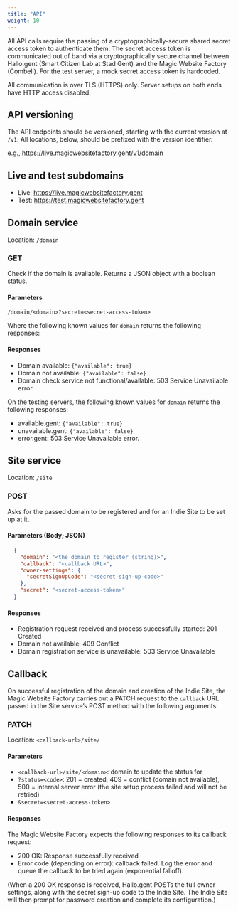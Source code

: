 ```yaml
---
title: "API"
weight: 10
---
```


All API calls require the passing of a cryptographically-secure shared secret access token to authenticate them. The secret access token is communicated out of band via a cryptographically secure channel between Hallo.gent (Smart Citizen Lab at Stad Gent) and the Magic Website Factory (Combell). For the test server, a mock secret access token is hardcoded.

All communication is over TLS (HTTPS) only. Server setups on both ends have HTTP access disabled.

## API versioning

The API endpoints should be versioned, starting with the current version at `/v1`. All locations, below, should be prefixed with the version identifier.

e.g., https://live.magicwebsitefactory.gent/v1/domain

## Live and test subdomains

  - Live: https://live.magicwebsitefactory.gent
  - Test: https://test.magicwebsitefactory.gent

## Domain service

Location: `/domain`

### GET

Check if the domain is available. Returns a JSON object with a boolean status.

#### Parameters

`/domain/<domain>?secret=<secret-access-token>`

Where the following known values for `domain` returns the following responses:

#### Responses

* Domain available: `{"available": true}`
* Domain not available: `{"available": false}`
* Domain check service not functional/available: 503 Service Unavailable error.

On the testing servers, the following known values for `domain` returns the following responses:

* available.gent: `{"available": true}`
* unavailable.gent: `{"available": false}`
* error.gent: 503 Service Unavailable error.

## Site service

Location: `/site`

### POST

Asks for the passed domain to be registered and for an Indie Site to be set up at it.

#### Parameters (Body; JSON)

```json
  {
    "domain": "<the domain to register (string)>",
    "callback": "<callback URL>",
    "owner-settings": {
      "secretSignUpCode": "<secret-sign-up-code>"
    },
    "secret": "<secret-access-token>"
  }
```

#### Responses

* Registration request received and process successfully started: 201 Created 
* Domain not available: 409 Conflict
* Domain registration service is unavailable: 503 Service Unavailable

## Callback

On successful registration of the domain and creation of the Indie Site, the Magic Website Factory carries out a PATCH request to the `callback` URL passed in the Site service’s POST method with the following arguments:

### PATCH

Location: `<callback-url>/site/`

#### Parameters

* `<callback-url>/site/<domain>`: domain to update the status for
* `?status=<code>`: 201 = created, 409 = conflict (domain not available), 500 = internal server error (the site setup process failed and will not be retried)
* `&secret=<secret-access-token>`

#### Responses

The Magic Website Factory expects the following responses to its callback request:

* 200 OK: Response successfully received
* Error code (depending on error): callback failed. Log the error and queue the callback to be tried again (exponential falloff).

(When a 200 OK response is received, Hallo.gent POSTs the full owner settings, along with the secret sign-up code to the Indie Site. The Indie Site will then prompt for password creation and complete its configuration.)

